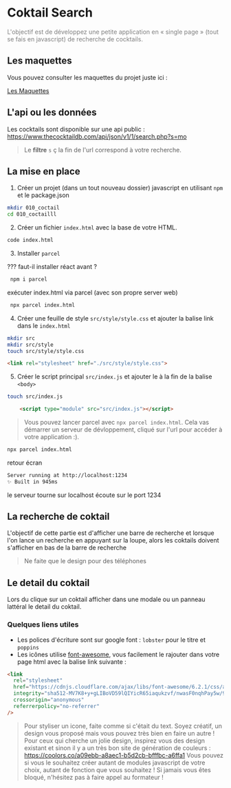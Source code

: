 # Coktail Search
<span style="color:grey">

L'objectif est de développez une petite application en « single page » (tout se fais en javascript) de recherche de cocktails.

</span> 


## Les maquettes

Vous pouvez consulter les maquettes du projet juste ici :

[Les Maquettes](https://www.figma.com/file/JuMwx8MNK7es1N2Hy5StkH/CoktailSearch?node-id=0%3A1&t=6tEUJHlGgM70BCMi-1)

## L'api ou les données


Les cocktails sont disponible sur une api public :
https://www.thecocktaildb.com/api/json/v1/1/search.php?s=mo
> Le **filtre** `s` ç la fin de l'url correspond à votre recherche.

## La mise en place

1. Créer un projet (dans un tout nouveau dossier) javascript en utilisant `npm` et le package.json



```sh
mkdir 010_coctail
cd 010_coctailll

```
2. Créer un fichier `index.html` avec la base de votre HTML.
```sh
code index.html 
```

3. Installer `parcel`

??? faut-il installer réact avant ?
```sh
 npm i parcel

```
exécuter index.html via parcel (avec son propre server web) 
```sh
 npx parcel index.html

```




4. Créer une feuille de style `src/style/style.css` et ajouter la balise link dans le `index.html`

```sh
mkdir src
mkdir src/style
touch src/style/style.css
```
```html
<link rel="stylesheet" href="./src/style/style.css">
```



5. Créer le script principal `src/index.js` et ajouter le à la fin de la balise `<body>`


```sh
touch src/index.js


```
```html
    <script type="module" src="src/index.js"></script>
```


> Vous pouvez lancer parcel avec `npx parcel index.html`. Cela vas démarrer un serveur de dévloppement, cliqué sur l'url pour accéder à votre application :).


```sh
npx parcel index.html
```
retour écran 

```sh
Server running at http://localhost:1234
✨ Built in 945ms 
```
le serveur tourne sur localhost écoute sur le port 1234

## La recherche de coktail

L'objectif de cette partie est d'afficher une barre de recherche et lorsque l'on lance un recherche en appuyant sur la loupe, alors les coktails doivent s'afficher en bas de la barre de recherche

> Ne faite que le design pour des téléphones
## Le detail du coktail

Lors du clique sur un coktail afficher dans une modale ou un panneau lattéral le detail du coktail.

### Quelques liens utiles

- Les polices d'écriture sont sur google font : `lobster` pour le titre et `poppins`
- Les icônes utilise [font-awesome](https://fontawesome.com/icons/magnifying-glass?s=solid&f=classic), vous facilement le rajouter dans votre page html avec la balise link suivante :

```html
<link
  rel="stylesheet"
  href="https://cdnjs.cloudflare.com/ajax/libs/font-awesome/6.2.1/css/all.min.css"
  integrity="sha512-MV7K8+y+gLIBoVD59lQIYicR65iaqukzvf/nwasF0nqhPay5w/9lJmVM2hMDcnK1OnMGCdVK+iQrJ7lzPJQd1w=="
  crossorigin="anonymous"
  referrerpolicy="no-referrer"
/>
```

> Pour styliser un icone, faite comme si c'était du text.
> Soyez créatif, un design vous proposé mais vous pouvez très bien en faire un autre ! Pour ceux qui cherche un jolie design, inspirez vous des design existant et sinon il y a un très bon site de génération de couleurs : https://coolors.co/a09ebb-a8aec1-b5d2cb-bfffbc-a6ffa1
> Vous pouvez si vous le souhaitez créer autant de modules javascript de votre choix, autant de fonction que vous souhaitez !
> Si jamais vous êtes bloqué, n'hésitez pas à faire appel au formateur !